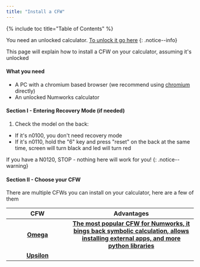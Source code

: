 ```yaml
---
title: "Install a CFW"
---
```


{% include toc title="Table of Contents" %}

You need an unlocked calculator. [To unlock it go here](get-started)
{: .notice--info}

This page will explain how to install a CFW on your calculator, assuming it's unlocked

#### What you need

- A PC with a chromium based browser (we recommend using [chromium](https://www.chromium.org/chromium-projects/) directly)
- An unlocked Numworks calculator

#### Section I - Entering Recovery Mode (if needed)

1. Check the model on the back:
  - If it's n0100, you don't need recovery mode
  - If it's n0110, hold the "6" key and press "reset" on the back at the same time, screen will turn black and led will turn red

If you have a N0120, STOP - nothing here will work for you!
{: .notice--warning}

#### Section II - Choose your CFW

There are multiple CFWs you can install on your calculator, here are a few of them

<table>
  <colgroup>
    <col span="1" style="width: 20%;">
    <col span="1" style="width: 40%;">
  </colgroup>
  <thead>
    <tr>
      <th style="text-align: center">CFW</th>
      <th style="text-align: center">Advantages</th>
    </tr>
  </thead>
  <tbody>
    <tr>
      <td style="text-align: center; font-weight: bold;"><a href="omega">Omega</td>
      <td style="text-align: center; font-weight: bold;"><a href="check-downgrade-eligibility">The most popular CFW for Numworks, it bings back symbolic calculation, allows installing external apps, and more python libraries</a></td>
    </tr>
    <tr>
      <td style="text-align: center; font-weight: bold;"><a href="upsilon">Upsilon</td>
      <td style="text-align: center; font-weight: bold;"><a href="downgrade-18-2-0"Forked from Omega, Upsilon brings more features and conveience compared to Omega, like a LaTeX reader, more storage for python scripts, and a better bootloader</a></td>
    </tr>
  </tbody>
</table>
